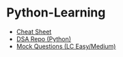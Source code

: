 # Python-Learning
 
* [Cheat Sheet](https://github.com/RyanTren/Python-Learning/blob/main/resources/beginners_python_cheat_sheet_pcc_all.pdf)
* [DSA Repo (Python)](https://github.com/codepath/compsci_guides)
* [Mock Questions (LC Easy/Medium)](https://courses.codepath.org/snippets/tip101/mock_interview_questions.md)

